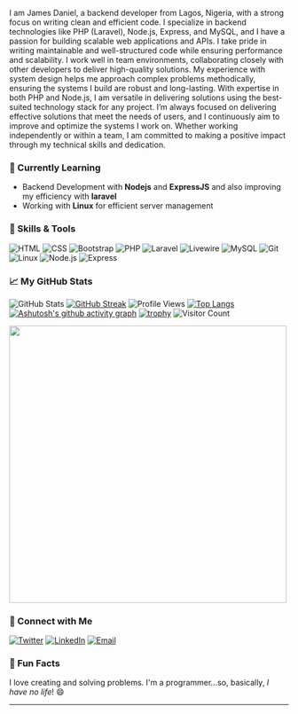 
I am James Daniel, a backend developer from Lagos, Nigeria, with a strong focus on writing clean and efficient code. I specialize in backend technologies like PHP (Laravel), Node.js, Express, and MySQL, and I have a passion for building scalable web applications and APIs. I take pride in writing maintainable and well-structured code while ensuring performance and scalability.
I work well in team environments, collaborating closely with other developers to deliver high-quality solutions. My experience with system design helps me approach complex problems methodically, ensuring the systems I build are robust and long-lasting. With expertise in both PHP and Node.js, I am versatile in delivering solutions using the best-suited technology stack for any project.
I’m always focused on delivering effective solutions that meet the needs of users, and I continuously aim to improve and optimize the systems I work on. Whether working independently or within a team, I am committed to making a positive impact through my technical skills and dedication.

### 🌱 Currently Learning
- Backend Development with **Nodejs** and **ExpressJS** and also improving my efficiency with **laravel**
- Working with **Linux** for efficient server management

### 💼 Skills & Tools
 ![HTML](https://img.shields.io/badge/-HTML-E34F26?logo=html5&logoColor=white&style=for-the-badge)   ![CSS](https://img.shields.io/badge/-CSS-1572B6?logo=css3&logoColor=white&style=for-the-badge)   ![Bootstrap](https://img.shields.io/badge/-Bootstrap-563D7C?logo=bootstrap&logoColor=white&style=for-the-badge)   ![PHP](https://img.shields.io/badge/-PHP-777BB4?logo=php&logoColor=white&style=for-the-badge)   ![Laravel](https://img.shields.io/badge/-Laravel-FF2D20?logo=laravel&logoColor=white&style=for-the-badge)   ![Livewire](https://img.shields.io/badge/-Livewire-4EAF23?logo=livewire&logoColor=white&style=for-the-badge)   ![MySQL](https://img.shields.io/badge/-MySQL-4479A1?logo=mysql&logoColor=white&style=for-the-badge)   ![Git](https://img.shields.io/badge/-Git-F05032?logo=git&logoColor=white&style=for-the-badge)   ![Linux](https://img.shields.io/badge/-Linux-FCC624?logo=linux&logoColor=black&style=for-the-badge)   ![Node.js](https://img.shields.io/badge/-Node.js-339933?logo=node.js&logoColor=white&style=for-the-badge)   ![Express](https://img.shields.io/badge/-Express-000000?logo=express&logoColor=white&style=for-the-badge)  


### 📈 My GitHub Stats
![GitHub Stats](https://github-readme-stats.vercel.app/api?username=Niel22&show_icons=true&theme=dark)
[![GitHub Streak](https://streak-stats.demolab.com?user=Niel22&theme=dark)](https://git.io/streak-stats)
![Profile Views](https://komarev.com/ghpvc/?username=Niel22&color=blue&style=for-the-badge)
[![Top Langs](https://github-readme-stats.vercel.app/api/top-langs/?username=Niel22&layout=compact&theme=dark)](https://github.com/anuraghazra/github-readme-stats)
[![Ashutosh's github activity graph](https://github-readme-activity-graph.vercel.app/graph?username=Niel22&theme=github-dark)](https://github.com/ashutosh00710/github-readme-activity-graph)
[![trophy](https://github-profile-trophy.vercel.app/?username=Niel22&theme=onedark)](https://github.com/ryo-ma/github-profile-trophy)
![Visitor Count](https://komarev.com/ghpvc/?username=Niel22&color=blue&style=flat-square)

<img src="https://media.giphy.com/media/qgQUggAC3Pfv687qPC/giphy.gif" width="500">


### 🔗 Connect with Me
[![Twitter](https://img.shields.io/badge/Twitter-1DA1F2?logo=twitter&logoColor=white&style=for-the-badge)](https://x.com/codeNovaNiel)   [![LinkedIn](https://img.shields.io/badge/LinkedIn-0077B5?logo=linkedin&logoColor=white&style=for-the-badge)](https://www.linkedin.com/in/novaniel)  [![Email](https://img.shields.io/badge/Email-D14836?logo=gmail&logoColor=white&style=for-the-badge)](mailto:niel2264@gmail.com)  



### 🎉 Fun Facts
I love creating and solving problems. I'm a programmer...so, basically, *I have no life*! 😄

---

